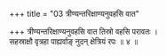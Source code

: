 +++
title = "03 त्रीण्यन्तरिक्षाण्यनुवहसि वात"

+++
त्रीण्यन्तरिक्षाण्यनुवहसि वात तिस्रो वहसि परावतः ।  
सहस्राक्षौ वृत्रहा पाह्यर्वाङ् नुदन् क्षेत्रियं रपः ॥ ४ ॥